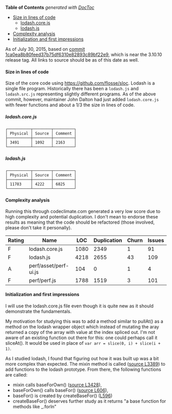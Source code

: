 <!-- START doctoc generated TOC please keep comment here to allow auto update -->
<!-- DON'T EDIT THIS SECTION, INSTEAD RE-RUN doctoc TO UPDATE -->
**Table of Contents**  *generated with [DocToc](https://github.com/thlorenz/doctoc)*

- [Size in lines of code](#size-in-lines-of-code)
  - [lodash.core.js](#lodashcorejs)
  - [lodash.js](#lodashjs)
- [Complexity analysis](#complexity-analysis)
- [Initialization and first impressions](#initialization-and-first-impressions)

<!-- END doctoc generated TOC please keep comment here to allow auto update -->

As of July 30, 2015, based on [commit 1ca0ea8b80feed37b75df6310e82893c89bf22e9](https://github.com/lodash/lodash/tree/1ca0ea8b80feed37b75df6310e82893c89bf22e9), which is near the 3.10.10 release tag. All links to source should be as of this date as well.

#### Size in lines of code
Size of the core code using https://github.com/flosse/sloc. Lodash is a single file program. Historically there has been a `lodash.js` and `lodash.src.js` representing slightly different programs. As of the above commit, however, maintainer John Dalton had just added `lodash.core.js` with fewer functions and about a 1/3 the size in lines of code. 

##### lodash.core.js
```
┌──────────┬────────┬─────────┐
│ Physical │ Source │ Comment │
├──────────┼────────┼─────────┤
│ 3491     │ 1092   │ 2163    │
└──────────┴────────┴─────────┘
```
##### lodash.js
```
┌──────────┬────────┬─────────┐
│ Physical │ Source │ Comment │
├──────────┼────────┼─────────┤
│ 11783    │ 4222   │ 6825    │
└──────────┴────────┴─────────┘
```
#### Complexity analysis

Running this through codeclimate.com generated a very low score due to high complexity and potential duplication. I don't mean to endorse these results as meaning that the code should be refactored (those involved, please don't take it personally).

| Rating | Name                  | LOC  | Duplication | Churn | Issues |
|--------|-----------------------|------|-------------|-------|--------|
| F      | lodash.core.js        | 1080 | 2349        | 1     | 91     |
| F      | lodash.js             | 4218 | 2655        | 43    | 109    |
| A      | perf/asset/perf-ui.js | 104  | 0           | 1     | 4      |
| F      | perf/perf.js          | 1788 | 1519        | 3     | 101    |



#### Initialization and first impressions
I will use the lodash.core.js file even though it is quite new as it should demonstrate the fundamentals.

My motivation for studying this was to add a method similar to pullAt() as a method on the lodash wrapper object which instead of mutating the aray returned a copy of the array with value at the index spliced out. I'm not aware of an existing function out there for this: one could perhaps call it sliceAt(). It would be used in place of `var arr = slice(0, i) + slice(i + 1)`.

As I studied lodash, I found that figuring out how it was built up was a bit more complex than expected. The mixin method is called ([source L3389](https://github.com/lodash/lodash/blob/1ca0ea8b80feed37b75df6310e82893c89bf22e9/lodash.core.js#L3389)) to add functions to the lodash prototype. From there, the following functions are called: 

* mixin calls baseForOwn() ([source L3428](https://github.com/lodash/lodash/blob/1ca0ea8b80feed37b75df6310e82893c89bf22e9/lodash.core.js#L3428)), 
* baseForOwn() calls baseFor() ([source L606](https://github.com/lodash/lodash/blob/1ca0ea8b80feed37b75df6310e82893c89bf22e9/lodash.core.js#L606)), 
* baseFor() is created by createBaseFor() ([L596](https://github.com/lodash/lodash/blob/1ca0ea8b80feed37b75df6310e82893c89bf22e9/lodash.core.js#L596))
* createBaseFor() deserves further study as it returns "a base function for methods like _.forIn"
